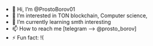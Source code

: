 - 👋 Hi, I’m @ProstoBorov01
- 👀 I’m interested in TON blockchain, Сomputer science, 
- 🌱 I’m currently learning smth interesting
- 📫 How to reach me [telegram --> @prosto_borov]
- ⚡ Fun fact: !(

<!---
ProstoBorov01/ProstoBorov01 is a ✨ special ✨ repository because its `README.md` (this file) appears on your GitHub profile.
You can click the Preview link to take a look at your changes.
--->
